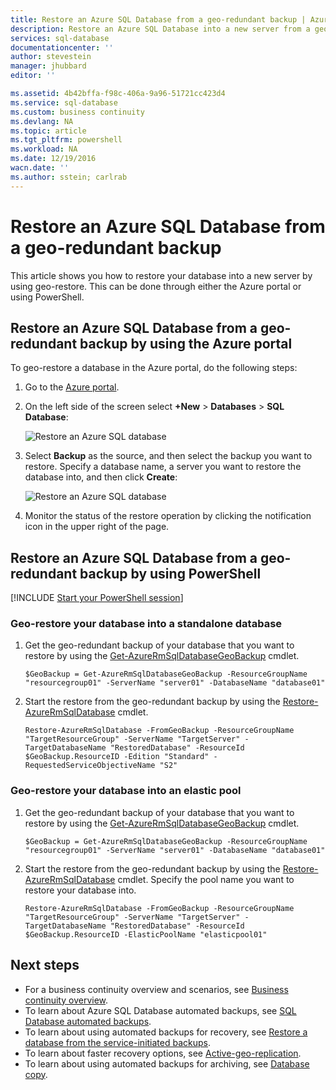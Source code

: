 ```yaml
---
title: Restore an Azure SQL Database from a geo-redundant backup | Azure
description: Restore an Azure SQL Database into a new server from a geo-redundant backup using either the Azure portal or PowerShell
services: sql-database
documentationcenter: ''
author: stevestein
manager: jhubbard
editor: ''

ms.assetid: 4b42bffa-f98c-406a-9a96-51721cc423d4
ms.service: sql-database
ms.custom: business continuity
ms.devlang: NA
ms.topic: article
ms.tgt_pltfrm: powershell
ms.workload: NA
ms.date: 12/19/2016
wacn.date: ''
ms.author: sstein; carlrab
---
```


# Restore an Azure SQL Database from a geo-redundant backup

This article shows you how to restore your database into a new server by using geo-restore. This can be done through either the Azure portal or using PowerShell.

## Restore an Azure SQL Database from a geo-redundant backup by using the Azure portal

To geo-restore a database in the Azure portal, do the following steps:

1. Go to the [Azure portal](https://portal.azure.cn).
2. On the left side of the screen select **+New** > **Databases** > **SQL Database**:

   ![Restore an Azure SQL database](./media/sql-database-geo-restore-portal/new-sql-database.png)
3. Select **Backup** as the source, and then select the backup you want to restore. Specify a database name, a server you want to restore the database into, and then click **Create**:

   ![Restore an Azure SQL database](./media/sql-database-geo-restore-portal/geo-restore.png)

4. Monitor the status of the restore operation by clicking the notification icon in the upper right of the page.

## Restore an Azure SQL Database from a geo-redundant backup by using PowerShell

[!INCLUDE [Start your PowerShell session](../../includes/sql-database-powershell-h3.md)]

### Geo-restore your database into a standalone database
1. Get the geo-redundant backup of your database that you want to restore by using the [Get-AzureRmSqlDatabaseGeoBackup](https://msdn.microsoft.com/zh-cn/library/azure/mt693388\(v=azure.300\).aspx) cmdlet.

    ```
    $GeoBackup = Get-AzureRmSqlDatabaseGeoBackup -ResourceGroupName "resourcegroup01" -ServerName "server01" -DatabaseName "database01"
    ```
2. Start the restore from the geo-redundant backup by using the [Restore-AzureRmSqlDatabase](https://msdn.microsoft.com/zh-cn/library/azure/mt693390\(v=azure.300\).aspx) cmdlet.

    ```
    Restore-AzureRmSqlDatabase -FromGeoBackup -ResourceGroupName "TargetResourceGroup" -ServerName "TargetServer" -TargetDatabaseName "RestoredDatabase" -ResourceId $GeoBackup.ResourceID -Edition "Standard" -RequestedServiceObjectiveName "S2"
    ```

### Geo-restore your database into an elastic pool
1. Get the geo-redundant backup of your database that you want to restore by using the [Get-AzureRmSqlDatabaseGeoBackup](https://msdn.microsoft.com/zh-cn/library/azure/mt693388\(v=azure.300\).aspx) cmdlet.

    ```
    $GeoBackup = Get-AzureRmSqlDatabaseGeoBackup -ResourceGroupName "resourcegroup01" -ServerName "server01" -DatabaseName "database01"
    ```
2. Start the restore from the geo-redundant backup by using the [Restore-AzureRmSqlDatabase](https://msdn.microsoft.com/zh-cn/library/azure/mt693390\(v=azure.300\).aspx) cmdlet. Specify the pool name you want to restore your database into.

    ```
    Restore-AzureRmSqlDatabase -FromGeoBackup -ResourceGroupName "TargetResourceGroup" -ServerName "TargetServer" -TargetDatabaseName "RestoredDatabase" -ResourceId $GeoBackup.ResourceID -ElasticPoolName "elasticpool01"  
    ```

## Next steps
* For a business continuity overview and scenarios, see [Business continuity overview](./sql-database-business-continuity.md).
* To learn about Azure SQL Database automated backups, see [SQL Database automated backups](./sql-database-automated-backups.md).
* To learn about using automated backups for recovery, see [Restore a database from the service-initiated backups](./sql-database-recovery-using-backups.md).
* To learn about faster recovery options, see [Active-geo-replication](./sql-database-geo-replication-overview.md).  
* To learn about using automated backups for archiving, see [Database copy](./sql-database-copy.md).